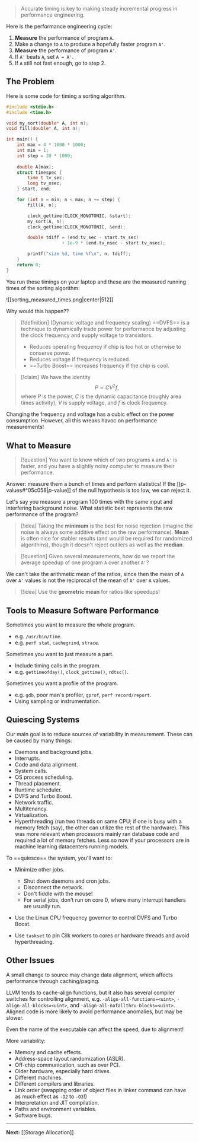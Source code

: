 > Accurate timing is key to making steady incremental progress in performance engineering.

Here is the performance engineering cycle:

1. **Measure** the performance of program `A`.
2. Make a change to `A` to produce a hopefully faster program `A'`.
3. **Measure** the performance of program `A'`.
4. If `A'` beats `A`, set `A = A'`.
5. If `A` still not fast enough, go to step 2.

## The Problem

Here is some code for timing a sorting algorithm.

```c
#include <stdio.h>
#include <time.h>

void my_sort(double* A, int n);
void fill(double* A, int n);

int main() {
	int max = 4 * 1000 * 1000;
	int min = 1;
	int step = 20 * 1000;
	
	double A[max];
	struct timespec {
		time_t tv_sec;
		long tv_nsec;
	} start, end;

	for (int n = min; n < max; n += step) {
		fill(A, n);

		clock_gettime(CLOCK_MONOTONIC, &start);
		my_sort(A, n);
		clock_gettime(CLOCK_MONOTONIC, &end);

		double tdiff = (end.tv_sec - start.tv_sec)
					 + 1e-9 * (end.tv_nsec - start.tv_nsec);

		printf("size %d, time %f\n", n, tdiff);
	}
	return 0;
}
```

You run these timings on your laptop and these are the measured running times of the sorting algorithm:

![[sorting_measured_times.png|center|512]]

Why would this happen??

> [!definition] (Dynamic voltage and frequency scaling)
> ==DVFS== is a technique to dynamically trade power for performance by adjusting the clock frequency and supply voltage to transistors. 
> 
> * Reduces operating frequency if chip is too hot or otherwise to conserve power.
> * Reduces voltage if frequency is reduced.
> * ==Turbo Boost== increases frequency if the chip is cool.

> [!claim]
> We have the identity
> $$
> P\propto CV^{2}f,
> $$
> where $P$ is the power, $C$ is the dynamic capacitance (roughly area times activity), $V$ is supply voltage, and $f$ is clock frequency.

Changing the frequency and voltage has a cubic effect on the power consumption. However, all this wreaks havoc on performance measurements!

## What to Measure

> [!question]
> You want to know which of two programs `A` and `A'` is faster, and you have a slightly noisy computer to measure their performance. 

Answer: measure them a bunch of times and perform statistics! If the [[p-values#^05c058|$p$-value]] of the null hypothesis is too low, we can reject it.

Let's say you measure a program $100$ times with the same input and interfering background noise. What statistic best represents the raw performance of the program?

> [!idea]
> Taking the **minimum** is the best for noise rejection (imagine the noise is always some additive effect on the raw performance). **Mean** is often nice for stabler results (and would be required for randomized algorithms), though it doesn't reject outliers as well as the **median**.

> [!question]
> Given several measurements, how do we report the average speedup of one program `A` over another `A'`?

We can't take the arithmetic mean of the ratios, since then the mean of `A` over `A'` values is not the reciprocal of the mean of `A'` over `A` values.

> [!idea]
> Use the **geometric mean** for ratios like speedups!

## Tools to Measure Software Performance

Sometimes you want to measure the whole program.

* e.g. `/usr/bin/time`.
* e.g. `perf stat`, `cachegrind`, `strace`.

Sometimes you want to just measure a part.

* Include timing calls in the program.
* e.g. `gettimeofday()`, `clock_gettime()`, `rdtsc()`.

Sometimes you want a profile of the program.

* e.g. `gdb`, poor man's profiler, `gprof`, `perf record/report`.
* Using sampling or instrumentation.

## Quiescing Systems

Our main goal is to reduce sources of variability in measurement. These can be caused by many things:

* Daemons and background jobs.
* Interrupts.
* Code and data alignment.
* System calls.
* OS process scheduling.
* Thread placement.
* Runtime scheduler.
* DVFS and Turbo Boost.
* Network traffic.
* Multitenancy.
* Virtualization.
* Hyperthreading (run two threads on same CPU; if one is busy with a memory fetch (say), the other can utilize the rest of the hardware). This was more relevant when processors mainly ran database code and required a lot of memory fetches. Less so now if your processors are in machine learning datacenters running models.

To ==quiesce== the system, you'll want to:

* Minimize other jobs.
	* Shut down daemons and cron jobs.
	* Disconnect the network.
	* Don't fiddle with the mouse!
	* For serial jobs, don't run on core 0, where many interrupt handlers are usually run.

* Use the Linux CPU frequency governor to control DVFS and Turbo Boost.
* Use `taskset` to pin Cilk workers to cores or hardware threads and avoid hyperthreading.

## Other Issues

A small change to source may change data alignment, which affects performance through caching/paging. 

LLVM tends to cache-align functions, but it also has several compiler switches for controlling alignment, e.g. `-align-all-functions=<uint>`, `-align-all-blocks=<uint>`, and `-align-all-nofallthru-blocks=<uint>`. Aligned code is more likely to avoid performance anomalies, but may be slower.

Even the name of the executable can affect the speed, due to alignment!

More variability:

* Memory and cache effects.
* Address-space layout randomization (ASLR).
* Off-chip communication, such as over PCI.
* Older hardware, especially hard drives.
* Different machines.
* Different compilers and libraries.
* Link order (swapping order of object files in linker command can have as much effect as `-O2` to `-O3`!)
* Interpretation and JIT compilation.
* Paths and environment variables.
* Software bugs.

---

**Next:** [[Storage Allocation]]